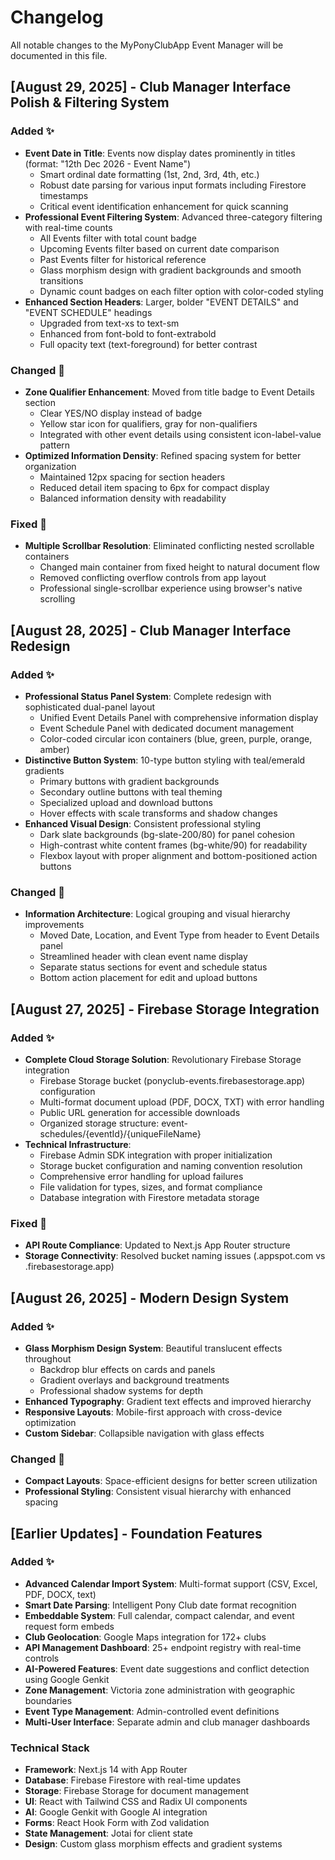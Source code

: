 # Changelog

All notable changes to the MyPonyClubApp Event Manager will be documented in this file.

## [August 29, 2025] - Club Manager Interface Polish & Filtering System

### Added ✨
- **Event Date in Title**: Events now display dates prominently in titles (format: "12th Dec 2026 - Event Name")
  - Smart ordinal date formatting (1st, 2nd, 3rd, 4th, etc.)
  - Robust date parsing for various input formats including Firestore timestamps
  - Critical event identification enhancement for quick scanning
- **Professional Event Filtering System**: Advanced three-category filtering with real-time counts
  - All Events filter with total count badge
  - Upcoming Events filter based on current date comparison
  - Past Events filter for historical reference
  - Glass morphism design with gradient backgrounds and smooth transitions
  - Dynamic count badges on each filter option with color-coded styling
- **Enhanced Section Headers**: Larger, bolder "EVENT DETAILS" and "EVENT SCHEDULE" headings
  - Upgraded from text-xs to text-sm
  - Enhanced from font-bold to font-extrabold
  - Full opacity text (text-foreground) for better contrast

### Changed 🔄
- **Zone Qualifier Enhancement**: Moved from title badge to Event Details section
  - Clear YES/NO display instead of badge
  - Yellow star icon for qualifiers, gray for non-qualifiers
  - Integrated with other event details using consistent icon-label-value pattern
- **Optimized Information Density**: Refined spacing system for better organization
  - Maintained 12px spacing for section headers
  - Reduced detail item spacing to 6px for compact display
  - Balanced information density with readability

### Fixed 🐛
- **Multiple Scrollbar Resolution**: Eliminated conflicting nested scrollable containers
  - Changed main container from fixed height to natural document flow
  - Removed conflicting overflow controls from app layout
  - Professional single-scrollbar experience using browser's native scrolling

## [August 28, 2025] - Club Manager Interface Redesign

### Added ✨
- **Professional Status Panel System**: Complete redesign with sophisticated dual-panel layout
  - Unified Event Details Panel with comprehensive information display
  - Event Schedule Panel with dedicated document management
  - Color-coded circular icon containers (blue, green, purple, orange, amber)
- **Distinctive Button System**: 10-type button styling with teal/emerald gradients
  - Primary buttons with gradient backgrounds
  - Secondary outline buttons with teal theming
  - Specialized upload and download buttons
  - Hover effects with scale transforms and shadow changes
- **Enhanced Visual Design**: Consistent professional styling
  - Dark slate backgrounds (bg-slate-200/80) for panel cohesion
  - High-contrast white content frames (bg-white/90) for readability
  - Flexbox layout with proper alignment and bottom-positioned action buttons

### Changed 🔄
- **Information Architecture**: Logical grouping and visual hierarchy improvements
  - Moved Date, Location, and Event Type from header to Event Details panel
  - Streamlined header with clean event name display
  - Separate status sections for event and schedule status
  - Bottom action placement for edit and upload buttons

## [August 27, 2025] - Firebase Storage Integration

### Added ✨
- **Complete Cloud Storage Solution**: Revolutionary Firebase Storage integration
  - Firebase Storage bucket (ponyclub-events.firebasestorage.app) configuration
  - Multi-format document upload (PDF, DOCX, TXT) with error handling
  - Public URL generation for accessible downloads
  - Organized storage structure: event-schedules/{eventId}/{uniqueFileName}
- **Technical Infrastructure**:
  - Firebase Admin SDK integration with proper initialization
  - Storage bucket configuration and naming convention resolution
  - Comprehensive error handling for upload failures
  - File validation for types, sizes, and format compliance
  - Database integration with Firestore metadata storage

### Fixed 🐛
- **API Route Compliance**: Updated to Next.js App Router structure
- **Storage Connectivity**: Resolved bucket naming issues (.appspot.com vs .firebasestorage.app)

## [August 26, 2025] - Modern Design System

### Added ✨
- **Glass Morphism Design System**: Beautiful translucent effects throughout
  - Backdrop blur effects on cards and panels
  - Gradient overlays and background treatments
  - Professional shadow systems for depth
- **Enhanced Typography**: Gradient text effects and improved hierarchy
- **Responsive Layouts**: Mobile-first approach with cross-device optimization
- **Custom Sidebar**: Collapsible navigation with glass effects

### Changed 🔄
- **Compact Layouts**: Space-efficient designs for better screen utilization
- **Professional Styling**: Consistent visual hierarchy with enhanced spacing

## [Earlier Updates] - Foundation Features

### Added ✨
- **Advanced Calendar Import System**: Multi-format support (CSV, Excel, PDF, DOCX, text)
- **Smart Date Parsing**: Intelligent Pony Club date format recognition
- **Embeddable System**: Full calendar, compact calendar, and event request form embeds
- **Club Geolocation**: Google Maps integration for 172+ clubs
- **API Management Dashboard**: 25+ endpoint registry with real-time controls
- **AI-Powered Features**: Event date suggestions and conflict detection using Google Genkit
- **Zone Management**: Victoria zone administration with geographic boundaries
- **Event Type Management**: Admin-controlled event definitions
- **Multi-User Interface**: Separate admin and club manager dashboards

### Technical Stack
- **Framework**: Next.js 14 with App Router
- **Database**: Firebase Firestore with real-time updates
- **Storage**: Firebase Storage for document management
- **UI**: React with Tailwind CSS and Radix UI components
- **AI**: Google Genkit with Google AI integration
- **Forms**: React Hook Form with Zod validation
- **State Management**: Jotai for client state
- **Design**: Custom glass morphism effects and gradient systems

